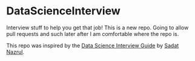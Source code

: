 # DataScienceInterview
Interview stuff to help you get that job! This is a new repo. Going to allow pull requests and such later after I am comfortable where the repo is. 

This repo was inspired by the [Data Science Interview Guide](https://towardsdatascience.com/data-science-interview-guide-4ee9f5dc778) by [Sadat Nazrul](https://github.com/snazrul1). 
